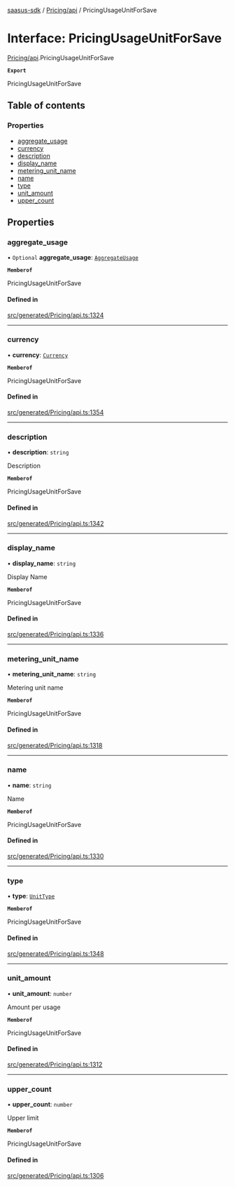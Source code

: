 [saasus-sdk](../README.md) / [Pricing/api](../modules/Pricing_api.md) / PricingUsageUnitForSave

# Interface: PricingUsageUnitForSave

[Pricing/api](../modules/Pricing_api.md).PricingUsageUnitForSave

**`Export`**

PricingUsageUnitForSave

## Table of contents

### Properties

- [aggregate\_usage](Pricing_api.PricingUsageUnitForSave.md#aggregate_usage)
- [currency](Pricing_api.PricingUsageUnitForSave.md#currency)
- [description](Pricing_api.PricingUsageUnitForSave.md#description)
- [display\_name](Pricing_api.PricingUsageUnitForSave.md#display_name)
- [metering\_unit\_name](Pricing_api.PricingUsageUnitForSave.md#metering_unit_name)
- [name](Pricing_api.PricingUsageUnitForSave.md#name)
- [type](Pricing_api.PricingUsageUnitForSave.md#type)
- [unit\_amount](Pricing_api.PricingUsageUnitForSave.md#unit_amount)
- [upper\_count](Pricing_api.PricingUsageUnitForSave.md#upper_count)

## Properties

### aggregate\_usage

• `Optional` **aggregate\_usage**: [`AggregateUsage`](../enums/Pricing_api.AggregateUsage.md)

**`Memberof`**

PricingUsageUnitForSave

#### Defined in

[src/generated/Pricing/api.ts:1324](https://github.com/saasus-platform/saasus-sdk-javascript/blob/997c544/src/generated/Pricing/api.ts#L1324)

___

### currency

• **currency**: [`Currency`](../enums/Pricing_api.Currency.md)

**`Memberof`**

PricingUsageUnitForSave

#### Defined in

[src/generated/Pricing/api.ts:1354](https://github.com/saasus-platform/saasus-sdk-javascript/blob/997c544/src/generated/Pricing/api.ts#L1354)

___

### description

• **description**: `string`

Description

**`Memberof`**

PricingUsageUnitForSave

#### Defined in

[src/generated/Pricing/api.ts:1342](https://github.com/saasus-platform/saasus-sdk-javascript/blob/997c544/src/generated/Pricing/api.ts#L1342)

___

### display\_name

• **display\_name**: `string`

Display Name

**`Memberof`**

PricingUsageUnitForSave

#### Defined in

[src/generated/Pricing/api.ts:1336](https://github.com/saasus-platform/saasus-sdk-javascript/blob/997c544/src/generated/Pricing/api.ts#L1336)

___

### metering\_unit\_name

• **metering\_unit\_name**: `string`

Metering unit name

**`Memberof`**

PricingUsageUnitForSave

#### Defined in

[src/generated/Pricing/api.ts:1318](https://github.com/saasus-platform/saasus-sdk-javascript/blob/997c544/src/generated/Pricing/api.ts#L1318)

___

### name

• **name**: `string`

Name

**`Memberof`**

PricingUsageUnitForSave

#### Defined in

[src/generated/Pricing/api.ts:1330](https://github.com/saasus-platform/saasus-sdk-javascript/blob/997c544/src/generated/Pricing/api.ts#L1330)

___

### type

• **type**: [`UnitType`](../enums/Pricing_api.UnitType.md)

**`Memberof`**

PricingUsageUnitForSave

#### Defined in

[src/generated/Pricing/api.ts:1348](https://github.com/saasus-platform/saasus-sdk-javascript/blob/997c544/src/generated/Pricing/api.ts#L1348)

___

### unit\_amount

• **unit\_amount**: `number`

Amount per usage

**`Memberof`**

PricingUsageUnitForSave

#### Defined in

[src/generated/Pricing/api.ts:1312](https://github.com/saasus-platform/saasus-sdk-javascript/blob/997c544/src/generated/Pricing/api.ts#L1312)

___

### upper\_count

• **upper\_count**: `number`

Upper limit

**`Memberof`**

PricingUsageUnitForSave

#### Defined in

[src/generated/Pricing/api.ts:1306](https://github.com/saasus-platform/saasus-sdk-javascript/blob/997c544/src/generated/Pricing/api.ts#L1306)
